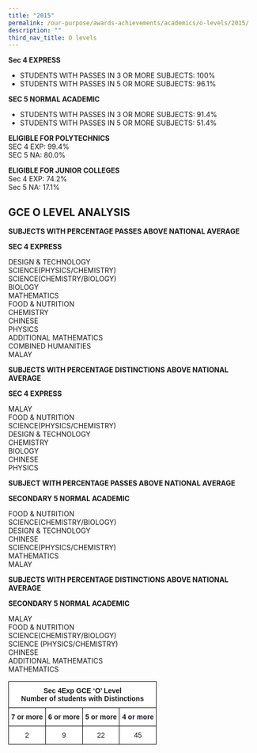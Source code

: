 ```yaml
---
title: "2015"
permalink: /our-purpose/awards-achievements/academics/o-levels/2015/
description: ""
third_nav_title: O levels
---
```

**Sec 4 EXPRESS**
* STUDENTS WITH PASSES IN 3 OR MORE SUBJECTS: 100%  
* STUDENTS WITH PASSES IN 5 OR MORE SUBJECTS: 96.1%  
  
**SEC 5 NORMAL ACADEMIC**
* STUDENTS WITH PASSES IN 3 OR MORE SUBJECTS: 91.4%  
* STUDENTS WITH PASSES IN 5 OR MORE SUBJECTS: 51.4%  
  
**ELIGIBLE FOR POLYTECHNICS** <br>
SEC 4 EXP: 99.4%  <br>
SEC 5 NA: 80.0%  
  
**ELIGIBLE FOR JUNIOR COLLEGES** <br>
Sec 4 EXP: 74.2%  <br>
Sec 5 NA: 17.1%

## GCE O LEVEL ANALYSIS

**SUBJECTS WITH PERCENTAGE PASSES ABOVE NATIONAL AVERAGE** 

**SEC 4 EXPRESS**  

DESIGN & TECHNOLOGY  <br>
SCIENCE(PHYSICS/CHEMISTRY)  <br>
SCIENCE(CHEMISTRY/BIOLOGY)  <br>
BIOLOGY  <br>
MATHEMATICS  <br>
FOOD & NUTRITION  <br>
CHEMISTRY  <br>
CHINESE  <br>
PHYSICS  <br>
ADDITIONAL MATHEMATICS  <br>
COMBINED HUMANITIES  <br>
MALAY <br>

**SUBJECTS WITH PERCENTAGE DISTINCTIONS ABOVE NATIONAL AVERAGE**

**SEC 4 EXPRESS**

MALAY  <br>
FOOD & NUTRITION  <br>
SCIENCE(PHYSICS/CHEMISTRY)  <br>
DESIGN & TECHNOLOGY  <br>
CHEMISTRY  <br>
BIOLOGY  <br>
CHINESE  <br>
PHYSICS <br>

**SUBJECT WITH PERCENTAGE PASSES ABOVE NATIONAL AVERAGE**

**SECONDARY 5 NORMAL ACADEMIC**

FOOD & NUTRITION  <br>
SCIENCE(CHEMISTRY/BIOLOGY)  <br>
DESIGN & TECHNOLOGY  <br>
CHINESE  <br>
SCIENCE(PHYSICS/CHEMISTRY)  <br>
MATHEMATICS  <br>
MALAY <br>

**SUBJECTS WITH PERCENTAGE DISTINCTIONS ABOVE NATIONAL AVERAGE**

**SECONDARY 5 NORMAL ACADEMIC**

MALAY  <br>
FOOD & NUTRITION  <br>
SCIENCE(CHEMISTRY/BIOLOGY)  <br>
SCIENCE (PHYSICS/CHEMISTRY)  <br>
CHINESE  <br>
ADDITIONAL MATHEMATICS  <br>
MATHEMATICS <br>


<style type="text/css">
.tg  {border-collapse:collapse;border-spacing:0;}
.tg td{border-color:black;border-style:solid;border-width:1px;font-family:Arial, sans-serif;font-size:14px;
  overflow:hidden;padding:10px 5px;word-break:normal;}
.tg th{border-color:black;border-style:solid;border-width:1px;font-family:Arial, sans-serif;font-size:14px;
  font-weight:normal;overflow:hidden;padding:10px 5px;word-break:normal;}
.tg .tg-9hzb{background-color:#FFF;font-weight:bold;text-align:center;vertical-align:top}
.tg .tg-bion{background-color:#FFF;color:#201829;font-weight:bold;text-align:center;vertical-align:top}
.tg .tg-f4yw{background-color:#FFF;text-align:center;vertical-align:middle}
</style>
<table class="tg">
<thead>
  <tr>
    <th class="tg-9hzb" colspan="4">Sec 4Exp GCE ‘O’ Level<br>Number of students with Distinctions<br></th>
  </tr>
</thead>
<tbody>
  <tr>
    <td class="tg-9hzb"> 7 or more</td>
    <td class="tg-9hzb"> 6 or more</td>
    <td class="tg-9hzb"> 5 or more</td>
    <td class="tg-bion">4 or more </td>
  </tr>
  <tr>
    <td class="tg-f4yw">2</td>
    <td class="tg-f4yw">9</td>
    <td class="tg-f4yw">22</td>
    <td class="tg-f4yw">45</td>
  </tr>
</tbody>
</table>